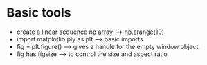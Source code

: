 Basic tools
===============
 * create a linear sequence np array --> np.arange(10)
 * import matplotlib.ply as plt --> basic imports
 * fig = plt.figure() --> gives a handle for the empty window object. 
 * fig has figsize --> to control the size and aspect ratio
 
 
